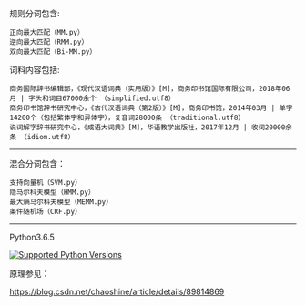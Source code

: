 规则分词包含:

    正向最大匹配（MM.py）
    逆向最大匹配（RMM.py）
    双向最大匹配（Bi-MM.py）

词料内容包括:

    商务国际辞书编辑部，《现代汉语词典（实用版）》[M]，商务印书馆国际有限公司，2018年06月 | 字头和词目67000余个 （simplified.utf8）
    商务印书馆辞书研究中心，《古代汉语词典（第2版）》[M]，商务印书馆，2014年03月 | 单字14200个（包括繁体字和异体字），复音词28000条 （traditional.utf8）
    说词解字辞书研究中心，《成语大词典》[M]，华语教学出版社，2017年12月 | 收词20000余条 （idiom.utf8）

---

混合分词包含：

    支持向量机（SVM.py）
    隐马尔科夫模型（HMM.py）
    最大熵马尔科夫模型（MEMM.py）
    条件随机场（CRF.py）

---

Python3.6.5

[![Supported Python Versions](https://img.shields.io/pypi/pyversions/rasa_nlu.svg)](https://pypi.python.org/pypi/rasa_nlu)

原理参见：

https://blog.csdn.net/chaoshine/article/details/89814869
